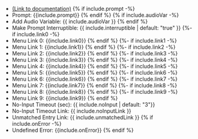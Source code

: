 - [(Link to documentation)](https://help.webex.com/en-us/article/n5595zd/Webex-Contact-Center-Setup-and-Administration-Guide#Cisco_Concept.dita_8a8f0369-60b9-4d31-af05-9338f7aa54be)
{% if include.prompt -%}
- Prompt: {{include.prompt}} 
{% endif %}
{% if include.audioVar -%}
- Add Audio Variable: {{ include.audioVar }} 
{% endif %}
- Make Prompt Interruptible: {{ include.interruptible | default: "true" }}
{%- if include.link0 -%}
- Menu Link 0: {{include.link0}} 
{% endif %}
{%- if include.link1 -%}
- Menu Link 1: {{include.link1}} 
{% endif %}
{%- if include.link2 -%}
- Menu Link 2: {{include.link2}}
{% endif %}
{%- if include.link3 -%}
- Menu Link 3: {{include.link3}} 
{% endif %}
{%- if include.link4 -%}
- Menu Link 4: {{include.link4}} 
{% endif %}
{%- if include.link5 -%}
- Menu Link 5: {{include.link5}} 
{% endif %}
{%- if include.link6 -%}
- Menu Link 6: {{include.link6}} 
{% endif %}
{%- if include.link7 -%}
- Menu Link 7: {{include.link7}} 
{% endif %}
{%- if include.link8 -%}
- Menu Link 8: {{include.link8}} 
{% endif %}
{%- if include.link9 -%}
- Menu Link 9: {{include.link9}} 
{% endif %}
- No-Input Timeout (sec): {{ include.noInput | default: "3"}}
- No-Input Timeout Link: {{ include.noInputLink  }}
- Unmatched Entry Link: {{ include.unmatchedLink }}
{% if include.onError -%}
- Undefined Error: {{include.onError}}
{% endif %}